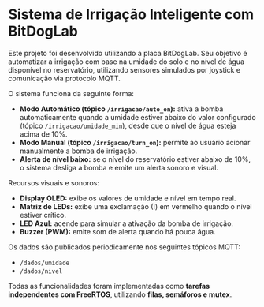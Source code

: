 # Sistema de Irrigação Inteligente com BitDogLab

Este projeto foi desenvolvido utilizando a placa BitDogLab. Seu objetivo é automatizar a irrigação com base na umidade do solo e no nível de água disponível no reservatório, utilizando sensores simulados por joystick e comunicação via protocolo MQTT.

O sistema funciona da seguinte forma:

* **Modo Automático (tópico `/irrigacao/auto_on`):** ativa a bomba automaticamente quando a umidade estiver abaixo do valor configurado (tópico `/irrigacao/umidade_min`), desde que o nível de água esteja acima de 10%.
* **Modo Manual (tópico `/irrigacao/turn_on`):** permite ao usuário acionar manualmente a bomba de irrigação.
* **Alerta de nível baixo:** se o nível do reservatório estiver abaixo de 10%, o sistema desliga a bomba e emite um alerta sonoro e visual.

Recursos visuais e sonoros:

* **Display OLED:** exibe os valores de umidade e nível em tempo real.
* **Matriz de LEDs:** exibe uma exclamação (!) em vermelho quando o nível estiver crítico.
* **LED Azul:** acende para simular a ativação da bomba de irrigação.
* **Buzzer (PWM):** emite som de alerta quando há pouca água.

Os dados são publicados periodicamente nos seguintes tópicos MQTT:

* `/dados/umidade`
* `/dados/nivel`

Todas as funcionalidades foram implementadas como **tarefas independentes com FreeRTOS**, utilizando **filas, semáforos e mutex**.

